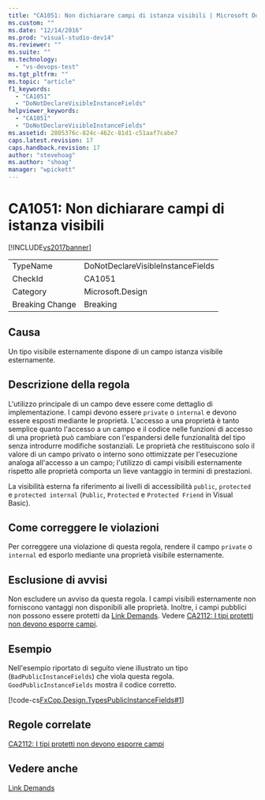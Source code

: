 ```yaml
---
title: "CA1051: Non dichiarare campi di istanza visibili | Microsoft Docs"
ms.custom: ""
ms.date: "12/14/2016"
ms.prod: "visual-studio-dev14"
ms.reviewer: ""
ms.suite: ""
ms.technology: 
  - "vs-devops-test"
ms.tgt_pltfrm: ""
ms.topic: "article"
f1_keywords: 
  - "CA1051"
  - "DoNotDeclareVisibleInstanceFields"
helpviewer_keywords: 
  - "CA1051"
  - "DoNotDeclareVisibleInstanceFields"
ms.assetid: 2805376c-824c-462c-81d1-c51aaf7cabe7
caps.latest.revision: 17
caps.handback.revision: 17
author: "stevehoag"
ms.author: "shoag"
manager: "wpickett"
---
```

# CA1051: Non dichiarare campi di istanza visibili
[!INCLUDE[vs2017banner](../code-quality/includes/vs2017banner.md)]

|||  
|-|-|  
|TypeName|DoNotDeclareVisibleInstanceFields|  
|CheckId|CA1051|  
|Category|Microsoft.Design|  
|Breaking Change|Breaking|  
  
## Causa  
 Un tipo visibile esternamente dispone di un campo istanza visibile esternamente.  
  
## Descrizione della regola  
 L'utilizzo principale di un campo deve essere come dettaglio di implementazione.  I campi devono essere `private` o `internal` e devono essere esposti mediante le proprietà.  L'accesso a una proprietà è tanto semplice quanto l'accesso a un campo e il codice nelle funzioni di accesso di una proprietà può cambiare con l'espandersi delle funzionalità del tipo senza introdurre modifiche sostanziali.  Le proprietà che restituiscono solo il valore di un campo privato o interno sono ottimizzate per l'esecuzione analoga all'accesso a un campo; l'utilizzo di campi visibili esternamente rispetto alle proprietà comporta un lieve vantaggio in termini di prestazioni.  
  
 La visibilità esterna fa riferimento ai livelli di accessibilità `public`, `protected` e `protected internal` \(`Public`, `Protected` e `Protected Friend` in Visual Basic\).  
  
## Come correggere le violazioni  
 Per correggere una violazione di questa regola, rendere il campo `private` o `internal` ed esporlo mediante una proprietà visibile esternamente.  
  
## Esclusione di avvisi  
 Non escludere un avviso da questa regola.  I campi visibili esternamente non forniscono vantaggi non disponibili alle proprietà.  Inoltre, i campi pubblici non possono essere protetti da [Link Demands](../Topic/Link%20Demands.md).  Vedere [CA2112: I tipi protetti non devono esporre campi](../code-quality/ca2112-secured-types-should-not-expose-fields.md).  
  
## Esempio  
 Nell'esempio riportato di seguito viene illustrato un tipo \(`BadPublicInstanceFields`\) che viola questa regola.  `GoodPublicInstanceFields` mostra il codice corretto.  
  
 [!code-cs[FxCop.Design.TypesPublicInstanceFields#1](../code-quality/codesnippet/CSharp/ca1051-do-not-declare-visible-instance-fields_1.cs)]  
  
## Regole correlate  
 [CA2112: I tipi protetti non devono esporre campi](../code-quality/ca2112-secured-types-should-not-expose-fields.md)  
  
## Vedere anche  
 [Link Demands](../Topic/Link%20Demands.md)